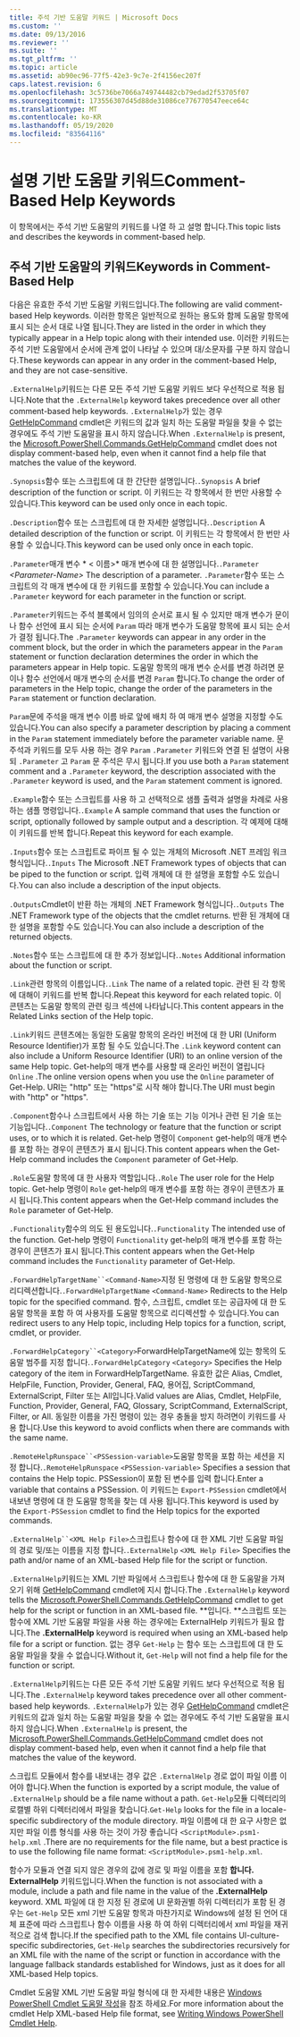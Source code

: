 ```yaml
---
title: 주석 기반 도움말 키워드 | Microsoft Docs
ms.custom: ''
ms.date: 09/13/2016
ms.reviewer: ''
ms.suite: ''
ms.tgt_pltfrm: ''
ms.topic: article
ms.assetid: ab90ec96-77f5-42e3-9c7e-2f4156ec207f
caps.latest.revision: 6
ms.openlocfilehash: 3c5736be7066a749744482cb79edad2f53705f07
ms.sourcegitcommit: 173556307d45d88de31086ce776770547eece64c
ms.translationtype: MT
ms.contentlocale: ko-KR
ms.lasthandoff: 05/19/2020
ms.locfileid: "83564116"
---
```

# <a name="comment-based-help-keywords"></a><span data-ttu-id="2f4ca-102">설명 기반 도움말 키워드</span><span class="sxs-lookup"><span data-stu-id="2f4ca-102">Comment-Based Help Keywords</span></span>

<span data-ttu-id="2f4ca-103">이 항목에서는 주석 기반 도움말의 키워드를 나열 하 고 설명 합니다.</span><span class="sxs-lookup"><span data-stu-id="2f4ca-103">This topic lists and describes the keywords in comment-based help.</span></span>

## <a name="keywords-in-comment-based-help"></a><span data-ttu-id="2f4ca-104">주석 기반 도움말의 키워드</span><span class="sxs-lookup"><span data-stu-id="2f4ca-104">Keywords in Comment-Based Help</span></span>

<span data-ttu-id="2f4ca-105">다음은 유효한 주석 기반 도움말 키워드입니다.</span><span class="sxs-lookup"><span data-stu-id="2f4ca-105">The following are valid comment-based Help keywords.</span></span> <span data-ttu-id="2f4ca-106">이러한 항목은 일반적으로 원하는 용도와 함께 도움말 항목에 표시 되는 순서 대로 나열 됩니다.</span><span class="sxs-lookup"><span data-stu-id="2f4ca-106">They are listed in the order in which they typically appear in a Help topic along with their intended use.</span></span> <span data-ttu-id="2f4ca-107">이러한 키워드는 주석 기반 도움말에서 순서에 관계 없이 나타날 수 있으며 대/소문자를 구분 하지 않습니다.</span><span class="sxs-lookup"><span data-stu-id="2f4ca-107">These keywords can appear in any order in the comment-based Help, and they are not case-sensitive.</span></span>

<span data-ttu-id="2f4ca-108">`.ExternalHelp`키워드는 다른 모든 주석 기반 도움말 키워드 보다 우선적으로 적용 됩니다.</span><span class="sxs-lookup"><span data-stu-id="2f4ca-108">Note that the `.ExternalHelp` keyword takes precedence over all other comment-based help keywords.</span></span> <span data-ttu-id="2f4ca-109">`.ExternalHelp`가 있는 경우 [GetHelpCommand](/dotnet/api/Microsoft.PowerShell.Commands.gethelpcommand) cmdlet은 키워드의 값과 일치 하는 도움말 파일을 찾을 수 없는 경우에도 주석 기반 도움말을 표시 하지 않습니다.</span><span class="sxs-lookup"><span data-stu-id="2f4ca-109">When `.ExternalHelp` is present, the [Microsoft.PowerShell.Commands.GetHelpCommand](/dotnet/api/Microsoft.PowerShell.Commands.gethelpcommand) cmdlet does not display comment-based help, even when it cannot find a help file that matches the value of the keyword.</span></span>

<span data-ttu-id="2f4ca-110">`.Synopsis`함수 또는 스크립트에 대 한 간단한 설명입니다.</span><span class="sxs-lookup"><span data-stu-id="2f4ca-110">`.Synopsis` A brief description of the function or script.</span></span> <span data-ttu-id="2f4ca-111">이 키워드는 각 항목에서 한 번만 사용할 수 있습니다.</span><span class="sxs-lookup"><span data-stu-id="2f4ca-111">This keyword can be used only once in each topic.</span></span>

<span data-ttu-id="2f4ca-112">`.Description`함수 또는 스크립트에 대 한 자세한 설명입니다.</span><span class="sxs-lookup"><span data-stu-id="2f4ca-112">`.Description` A detailed description of the function or script.</span></span> <span data-ttu-id="2f4ca-113">이 키워드는 각 항목에서 한 번만 사용할 수 있습니다.</span><span class="sxs-lookup"><span data-stu-id="2f4ca-113">This keyword can be used only once in each topic.</span></span>

<span data-ttu-id="2f4ca-114">`.Parameter`매개 변수 \* \< 이름>\* 매개 변수에 대 한 설명입니다.</span><span class="sxs-lookup"><span data-stu-id="2f4ca-114">`.Parameter` *\<Parameter-Name>* The description of a parameter.</span></span> <span data-ttu-id="2f4ca-115">`.Parameter`함수 또는 스크립트의 각 매개 변수에 대 한 키워드를 포함할 수 있습니다.</span><span class="sxs-lookup"><span data-stu-id="2f4ca-115">You can include a `.Parameter` keyword for each parameter in the function or script.</span></span>

<span data-ttu-id="2f4ca-116">`.Parameter`키워드는 주석 블록에서 임의의 순서로 표시 될 수 있지만 매개 변수가 문이나 함수 선언에 표시 되는 순서에 `Param` 따라 매개 변수가 도움말 항목에 표시 되는 순서가 결정 됩니다.</span><span class="sxs-lookup"><span data-stu-id="2f4ca-116">The `.Parameter` keywords can appear in any order in the comment block, but the order in which the parameters appear in the `Param` statement or function declaration determines the order in which the parameters appear in Help topic.</span></span> <span data-ttu-id="2f4ca-117">도움말 항목의 매개 변수 순서를 변경 하려면 문이나 함수 선언에서 매개 변수의 순서를 변경 `Param` 합니다.</span><span class="sxs-lookup"><span data-stu-id="2f4ca-117">To change the order of parameters in the Help topic, change the order of the parameters in the `Param` statement or function declaration.</span></span>

<span data-ttu-id="2f4ca-118">`Param`문에 주석을 매개 변수 이름 바로 앞에 배치 하 여 매개 변수 설명을 지정할 수도 있습니다.</span><span class="sxs-lookup"><span data-stu-id="2f4ca-118">You can also specify a parameter description by placing a comment in the `Param` statement immediately before the parameter variable name.</span></span> <span data-ttu-id="2f4ca-119">문 주석과 키워드를 모두 사용 하는 경우 `Param` `.Parameter` 키워드와 연결 된 설명이 사용 되 `.Parameter` 고 `Param` 문 주석은 무시 됩니다.</span><span class="sxs-lookup"><span data-stu-id="2f4ca-119">If you use both a `Param` statement comment and a `.Parameter` keyword, the description associated with the `.Parameter` keyword is used, and the `Param` statement comment is ignored.</span></span>

<span data-ttu-id="2f4ca-120">`.Example`함수 또는 스크립트를 사용 하 고 선택적으로 샘플 출력과 설명을 차례로 사용 하는 샘플 명령입니다.</span><span class="sxs-lookup"><span data-stu-id="2f4ca-120">`.Example` A sample command that uses the function or script, optionally followed by sample output and a description.</span></span> <span data-ttu-id="2f4ca-121">각 예제에 대해이 키워드를 반복 합니다.</span><span class="sxs-lookup"><span data-stu-id="2f4ca-121">Repeat this keyword for each example.</span></span>

<span data-ttu-id="2f4ca-122">`.Inputs`함수 또는 스크립트로 파이프 될 수 있는 개체의 Microsoft .NET 프레임 워크 형식입니다.</span><span class="sxs-lookup"><span data-stu-id="2f4ca-122">`.Inputs` The Microsoft .NET Framework types of objects that can be piped to the function or script.</span></span> <span data-ttu-id="2f4ca-123">입력 개체에 대 한 설명을 포함할 수도 있습니다.</span><span class="sxs-lookup"><span data-stu-id="2f4ca-123">You can also include a description of the input objects.</span></span>

<span data-ttu-id="2f4ca-124">`.Outputs`Cmdlet이 반환 하는 개체의 .NET Framework 형식입니다.</span><span class="sxs-lookup"><span data-stu-id="2f4ca-124">`.Outputs` The .NET Framework type of the objects that the cmdlet returns.</span></span> <span data-ttu-id="2f4ca-125">반환 된 개체에 대 한 설명을 포함할 수도 있습니다.</span><span class="sxs-lookup"><span data-stu-id="2f4ca-125">You can also include a description of the returned objects.</span></span>

<span data-ttu-id="2f4ca-126">`.Notes`함수 또는 스크립트에 대 한 추가 정보입니다.</span><span class="sxs-lookup"><span data-stu-id="2f4ca-126">`.Notes` Additional information about the function or script.</span></span>

<span data-ttu-id="2f4ca-127">`.Link`관련 항목의 이름입니다.</span><span class="sxs-lookup"><span data-stu-id="2f4ca-127">`.Link` The name of a related topic.</span></span> <span data-ttu-id="2f4ca-128">관련 된 각 항목에 대해이 키워드를 반복 합니다.</span><span class="sxs-lookup"><span data-stu-id="2f4ca-128">Repeat this keyword for each related topic.</span></span> <span data-ttu-id="2f4ca-129">이 콘텐츠는 도움말 항목의 관련 링크 섹션에 나타납니다.</span><span class="sxs-lookup"><span data-stu-id="2f4ca-129">This content appears in the Related Links section of the Help topic.</span></span>

<span data-ttu-id="2f4ca-130">`.Link`키워드 콘텐츠에는 동일한 도움말 항목의 온라인 버전에 대 한 URI (Uniform Resource Identifier)가 포함 될 수도 있습니다.</span><span class="sxs-lookup"><span data-stu-id="2f4ca-130">The `.Link` keyword content can also include a Uniform Resource Identifier (URI) to an online version of the same Help topic.</span></span> <span data-ttu-id="2f4ca-131">Get-help의 매개 변수를 사용할 때 온라인 버전이 열립니다 `Online` .</span><span class="sxs-lookup"><span data-stu-id="2f4ca-131">The online version opens when you use the `Online` parameter of Get-Help.</span></span> <span data-ttu-id="2f4ca-132">URI는 "http" 또는 "https"로 시작 해야 합니다.</span><span class="sxs-lookup"><span data-stu-id="2f4ca-132">The URI must begin with "http" or "https".</span></span>

<span data-ttu-id="2f4ca-133">`.Component`함수나 스크립트에서 사용 하는 기술 또는 기능 이거나 관련 된 기술 또는 기능입니다.</span><span class="sxs-lookup"><span data-stu-id="2f4ca-133">`.Component` The technology or feature that the function or script uses, or to which it is related.</span></span> <span data-ttu-id="2f4ca-134">Get-help 명령이 `Component` get-help의 매개 변수를 포함 하는 경우이 콘텐츠가 표시 됩니다.</span><span class="sxs-lookup"><span data-stu-id="2f4ca-134">This content appears when the Get-Help command includes the `Component` parameter of Get-Help.</span></span>

<span data-ttu-id="2f4ca-135">`.Role`도움말 항목에 대 한 사용자 역할입니다.</span><span class="sxs-lookup"><span data-stu-id="2f4ca-135">`.Role` The user role for the Help topic.</span></span> <span data-ttu-id="2f4ca-136">Get-help 명령이 `Role` get-help의 매개 변수를 포함 하는 경우이 콘텐츠가 표시 됩니다.</span><span class="sxs-lookup"><span data-stu-id="2f4ca-136">This content appears when the Get-Help command includes the `Role` parameter of Get-Help.</span></span>

<span data-ttu-id="2f4ca-137">`.Functionality`함수의 의도 된 용도입니다.</span><span class="sxs-lookup"><span data-stu-id="2f4ca-137">`.Functionality` The intended use of the function.</span></span> <span data-ttu-id="2f4ca-138">Get-help 명령이 `Functionality` get-help의 매개 변수를 포함 하는 경우이 콘텐츠가 표시 됩니다.</span><span class="sxs-lookup"><span data-stu-id="2f4ca-138">This content appears when the Get-Help command includes the `Functionality` parameter of Get-Help.</span></span>

<span data-ttu-id="2f4ca-139">`.ForwardHelpTargetName``<Command-Name>`지정 된 명령에 대 한 도움말 항목으로 리디렉션합니다.</span><span class="sxs-lookup"><span data-stu-id="2f4ca-139">`.ForwardHelpTargetName` `<Command-Name>` Redirects to the Help topic for the specified command.</span></span> <span data-ttu-id="2f4ca-140">함수, 스크립트, cmdlet 또는 공급자에 대 한 도움말 항목을 포함 하 여 사용자를 도움말 항목으로 리디렉션할 수 있습니다.</span><span class="sxs-lookup"><span data-stu-id="2f4ca-140">You can redirect users to any Help topic, including Help topics for a function, script, cmdlet, or provider.</span></span>

<span data-ttu-id="2f4ca-141">`.ForwardHelpCategory``<Category>`ForwardHelpTargetName에 있는 항목의 도움말 범주를 지정 합니다.</span><span class="sxs-lookup"><span data-stu-id="2f4ca-141">`.ForwardHelpCategory` `<Category>` Specifies the Help category of the item in ForwardHelpTargetName.</span></span> <span data-ttu-id="2f4ca-142">유효한 값은 Alias, Cmdlet, HelpFile, Function, Provider, General, FAQ, 용어집, ScriptCommand, ExternalScript, Filter 또는 All입니다.</span><span class="sxs-lookup"><span data-stu-id="2f4ca-142">Valid values are Alias, Cmdlet, HelpFile, Function, Provider, General, FAQ, Glossary, ScriptCommand, ExternalScript, Filter, or All.</span></span> <span data-ttu-id="2f4ca-143">동일한 이름을 가진 명령이 있는 경우 충돌을 방지 하려면이 키워드를 사용 합니다.</span><span class="sxs-lookup"><span data-stu-id="2f4ca-143">Use this keyword to avoid conflicts when there are commands with the same name.</span></span>

<span data-ttu-id="2f4ca-144">`.RemoteHelpRunspace``<PSSession-variable>`도움말 항목을 포함 하는 세션을 지정 합니다.</span><span class="sxs-lookup"><span data-stu-id="2f4ca-144">`.RemoteHelpRunspace` `<PSSession-variable>` Specifies a session that contains the Help topic.</span></span> <span data-ttu-id="2f4ca-145">PSSession이 포함 된 변수를 입력 합니다.</span><span class="sxs-lookup"><span data-stu-id="2f4ca-145">Enter a variable that contains a PSSession.</span></span> <span data-ttu-id="2f4ca-146">이 키워드는 `Export-PSSession` cmdlet에서 내보낸 명령에 대 한 도움말 항목을 찾는 데 사용 됩니다.</span><span class="sxs-lookup"><span data-stu-id="2f4ca-146">This keyword is used by the `Export-PSSession` cmdlet to find the Help topics for the exported commands.</span></span>

<span data-ttu-id="2f4ca-147">`.ExternalHelp``<XML Help File>`스크립트나 함수에 대 한 XML 기반 도움말 파일의 경로 및/또는 이름을 지정 합니다.</span><span class="sxs-lookup"><span data-stu-id="2f4ca-147">`.ExternalHelp` `<XML Help File>` Specifies the path and/or name of an XML-based Help file for the script or function.</span></span>

<span data-ttu-id="2f4ca-148">`.ExternalHelp`키워드는 XML 기반 파일에서 스크립트나 함수에 대 한 도움말을 가져오기 위해 [GetHelpCommand](/dotnet/api/Microsoft.PowerShell.Commands.gethelpcommand) cmdlet에 지시 합니다.</span><span class="sxs-lookup"><span data-stu-id="2f4ca-148">The `.ExternalHelp` keyword tells the [Microsoft.PowerShell.Commands.GetHelpCommand](/dotnet/api/Microsoft.PowerShell.Commands.gethelpcommand) cmdlet to get help for the script or function in an XML-based file.</span></span> <span data-ttu-id="2f4ca-149">\*\*입니다. \*\*스크립트 또는 함수에 XML 기반 도움말 파일을 사용 하는 경우에는 ExternalHelp 키워드가 필요 합니다.</span><span class="sxs-lookup"><span data-stu-id="2f4ca-149">The **.ExternalHelp** keyword is required when using an XML-based help file for a script or function.</span></span> <span data-ttu-id="2f4ca-150">없는 경우 `Get-Help` 는 함수 또는 스크립트에 대 한 도움말 파일을 찾을 수 없습니다.</span><span class="sxs-lookup"><span data-stu-id="2f4ca-150">Without it, `Get-Help` will not find a help file for the function or script.</span></span>

<span data-ttu-id="2f4ca-151">`.ExternalHelp`키워드는 다른 모든 주석 기반 도움말 키워드 보다 우선적으로 적용 됩니다.</span><span class="sxs-lookup"><span data-stu-id="2f4ca-151">The `.ExternalHelp` keyword takes precedence over all other comment-based help keywords.</span></span> <span data-ttu-id="2f4ca-152">`.ExternalHelp`가 있는 경우 [GetHelpCommand](/dotnet/api/Microsoft.PowerShell.Commands.gethelpcommand) cmdlet은 키워드의 값과 일치 하는 도움말 파일을 찾을 수 없는 경우에도 주석 기반 도움말을 표시 하지 않습니다.</span><span class="sxs-lookup"><span data-stu-id="2f4ca-152">When `.ExternalHelp` is present, the [Microsoft.PowerShell.Commands.GetHelpCommand](/dotnet/api/Microsoft.PowerShell.Commands.gethelpcommand) cmdlet does not display comment-based help, even when it cannot find a help file that matches the value of the keyword.</span></span>

<span data-ttu-id="2f4ca-153">스크립트 모듈에서 함수를 내보내는 경우 값은 `.ExternalHelp` 경로 없이 파일 이름 이어야 합니다.</span><span class="sxs-lookup"><span data-stu-id="2f4ca-153">When the function is exported by a script module, the value of `.ExternalHelp` should be a file name without a path.</span></span> <span data-ttu-id="2f4ca-154">`Get-Help`모듈 디렉터리의 로캘별 하위 디렉터리에서 파일을 찾습니다.</span><span class="sxs-lookup"><span data-stu-id="2f4ca-154">`Get-Help` looks for the file in a locale-specific subdirectory of the module directory.</span></span> <span data-ttu-id="2f4ca-155">파일 이름에 대 한 요구 사항은 없지만 파일 이름 형식를 사용 하는 것이 가장 좋습니다 `<ScriptModule>.psm1-help.xml` .</span><span class="sxs-lookup"><span data-stu-id="2f4ca-155">There are no requirements for the file name, but a best practice is to use the following file name format: `<ScriptModule>.psm1-help.xml`.</span></span>

<span data-ttu-id="2f4ca-156">함수가 모듈과 연결 되지 않은 경우의 값에 경로 및 파일 이름을 포함 **합니다. ExternalHelp** 키워드입니다.</span><span class="sxs-lookup"><span data-stu-id="2f4ca-156">When the function is not associated with a module, include a path and file name in the value of the **.ExternalHelp** keyword.</span></span> <span data-ttu-id="2f4ca-157">XML 파일에 대 한 지정 된 경로에 UI 문화권별 하위 디렉터리가 포함 된 경우는 `Get-Help` 모든 xml 기반 도움말 항목과 마찬가지로 Windows에 설정 된 언어 대체 표준에 따라 스크립트나 함수 이름을 사용 하 여 하위 디렉터리에서 xml 파일을 재귀적으로 검색 합니다.</span><span class="sxs-lookup"><span data-stu-id="2f4ca-157">If the specified path to the XML file contains UI-culture-specific subdirectories, `Get-Help` searches the subdirectories recursively for an XML file with the name of the script or function in accordance with the language fallback standards established for Windows, just as it does for all XML-based Help topics.</span></span>

<span data-ttu-id="2f4ca-158">Cmdlet 도움말 XML 기반 도움말 파일 형식에 대 한 자세한 내용은 [Windows PowerShell Cmdlet 도움말 작성](./writing-help-for-windows-powershell-cmdlets.md)을 참조 하세요.</span><span class="sxs-lookup"><span data-stu-id="2f4ca-158">For more information about the cmdlet Help XML-based Help file format, see [Writing Windows PowerShell Cmdlet Help](./writing-help-for-windows-powershell-cmdlets.md).</span></span>
